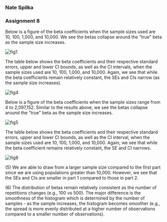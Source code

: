 
### Nate Spilka
### Assignment 8

Below is a figure of the beta coefficients when the sample sizes used are 10, 100, 1,000, and 10,000. We see the betas collapse around the "true" beta as the sample size increases.

![fig1](figs/fig1.jpg)

The table below shows the beta coefficients and their respective standard errors, upper and lower CI bounds, as well as the CI intervals, when the sample sizes used are 10, 100, 1,000, and 10,000. Again, we see that while the beta coefficients remain relatively constant, the SEs and CIs narrow (as the sample size increases).

![fig4](figs/fig4.jpg)

Below is a figure of the beta coefficients when the sample sizes range from 4 to 2,097,152. Similar to the results above, we see the betas collapse around the "true" beta as the sample size increases.

![fig5](figs/fig5.jpg)

The table below shows the beta coefficients and their respective standard errors, upper and lower CI bounds, as well as the CI interval, when the sample sizes used are 10, 100, 1,000, and 10,000. Again, we see that while the beta coefficient remains relatively constant, the SE and CI narrows.

![fig8](figs/fig8.jpg)

(5) We are able to draw from a larger sample size compared to the first part since we are using populations greater than 10,000. However, we see that the SEs and CIs are smaller in part 1 compared to those in part 2. 

(6) The distribution of betas remain relatively consistent as the number of repetitions changes (e.g., 100 vs 500). The major difference is the smoothness of the histogram which is determined by the number of samples - as the sample increases, the histogram becomes smoother (e.g., the spread is more evenly distributed at a higher number of observations compared to a smaller number of observations).

